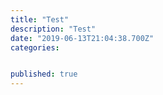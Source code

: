 ```yaml
---
title: "Test"
description: "Test"
date: "2019-06-13T21:04:38.700Z"
categories:


published: true
---
```

